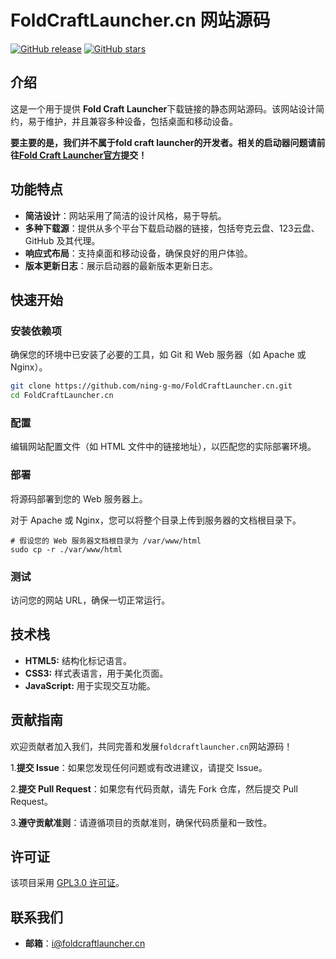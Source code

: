 # FoldCraftLauncher.cn 网站源码

[![GitHub release](https://img.shields.io/github/v/release/ning-g-mo/FoldCraftLauncher.cn?label=Release&logo=github)](https://github.com/ning-g-mo/FoldCraftLauncher.cn/releases)
[![GitHub stars](https://img.shields.io/github/stars/ning-g-mo/FoldCraftLauncher.cn?label=Stars&logo=github)](https://github.com/ning-g-mo/FoldCraftLauncher.cn/stargazers)

## 介绍

这是一个用于提供 **Fold Craft Launcher**下载链接的静态网站源码。该网站设计简约，易于维护，并且兼容多种设备，包括桌面和移动设备。

**要主要的是，我们并不属于fold craft launcher的开发者。相关的启动器问题请前往[Fold Craft Launcher官方](https://github.com/FCL-Team/FoldCraftLauncher)提交！**

## 功能特点

- **简洁设计**：网站采用了简洁的设计风格，易于导航。
- **多种下载源**：提供从多个平台下载启动器的链接，包括夸克云盘、123云盘、GitHub 及其代理。
- **响应式布局**：支持桌面和移动设备，确保良好的用户体验。
- **版本更新日志**：展示启动器的最新版本更新日志。

## 快速开始

### 安装依赖项

确保您的环境中已安装了必要的工具，如 Git 和 Web 服务器（如 Apache 或 Nginx）。

```bash
git clone https://github.com/ning-g-mo/FoldCraftLauncher.cn.git
cd FoldCraftLauncher.cn
```

### 配置

编辑网站配置文件（如 HTML 文件中的链接地址），以匹配您的实际部署环境。

### 部署

将源码部署到您的 Web 服务器上。

对于 Apache 或 Nginx，您可以将整个目录上传到服务器的文档根目录下。

```
# 假设您的 Web 服务器文档根目录为 /var/www/html
sudo cp -r ./var/www/html
```

### 测试

访问您的网站 URL，确保一切正常运行。

## 技术栈

 - **HTML5:** 结构化标记语言。
 - **CSS3:** 样式表语言，用于美化页面。
 - **JavaScript:** 用于实现交互功能。

## 贡献指南

欢迎贡献者加入我们，共同完善和发展```foldcraftlauncher.cn```网站源码！

   1.**提交 Issue**：如果您发现任何问题或有改进建议，请提交 Issue。
  
   2.**提交 Pull Request**：如果您有代码贡献，请先 Fork 仓库，然后提交 Pull Request。
  
   3.**遵守贡献准则**：请遵循项目的贡献准则，确保代码质量和一致性。

## 许可证

该项目采用 [GPL3.0 许可证](LICENSE)。

## 联系我们

 - **邮箱**：i@foldcraftlauncher.cn
